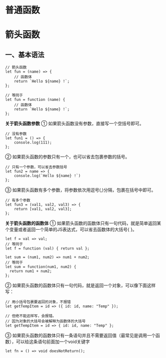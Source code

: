 # 普通函数
# 箭头函数
## 一、基本语法
```
// 箭头函数
let fun = (name) => {
    // 函数体
    return `Hello ${name} !`;
};

// 等同于
let fun = function (name) {
    // 函数体
    return `Hello ${name} !`;
};
```
**关于箭头函数参数**
① 如果箭头函数没有参数，直接写一个空括号即可。
```
// 没有参数
let fun1 = () => {
    console.log(111);
};
```
② 如果箭头函数的参数只有一个，也可以省去包裹参数的括号。
```
// 只有一个参数，可以省去参数括号
let fun2 = name => {
    console.log(`Hello ${name} !`)
};
```
③ 如果箭头函数有多个参数，将参数依次用逗号(,)分隔，包裹在括号中即可。
```
// 有多个参数
let fun3 = (val1, val2, val3) => {
    return [val1, val2, val3];
};
```
**关于箭头函数的函数体**
① 如果箭头函数的函数体只有一句代码，就是简单返回某个变量或者返回一个简单的JS表达式，可以省去函数体的大括号{ }。
```
let f = val => val;
// 等同于
let f = function (val) { return val };

let sum = (num1, num2) => num1 + num2;
// 等同于
let sum = function(num1, num2) {
  return num1 + num2;
};
```
② 如果箭头函数的函数体只有一句代码，就是返回一个对象，可以像下面这样写：
```
// 用小括号包裹要返回的对象，不报错
let getTempItem = id => ({ id: id, name: "Temp" });

// 但绝不能这样写，会报错。
// 因为对象的大括号会被解释为函数体的大括号
let getTempItem = id => { id: id, name: "Temp" };
```
③ 如果箭头函数的函数体只有一条语句并且不需要返回值（最常见是调用一个函数），可以给这条语句前面加一个void关键字
```
let fn = () => void doesNotReturn();
```
